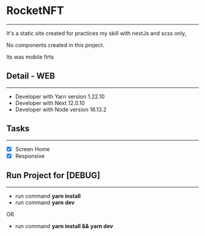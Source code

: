 # RocketNFT
------------------

It's a static site created for practices my skill with nextJs and scss only,

No components created in this project.

Its was mobile firts

## Detail - WEB
------------------
- Developer with Yarn version 1.22.10
- Developer with Next 12.0.10
- Developer with Node version 16.13.2

## Tasks
------------------
- [x] Screen Home
- [x] Responsive

## Run Project for [DEBUG]
------------------
- run command  **yarn install**
- run command  **yarn dev**

OR

- run command **yarn install && yarn dev**



